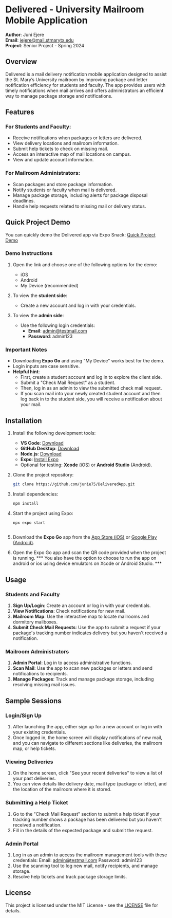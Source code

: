 # Delivered - University Mailroom Mobile Application

**Author**: Juni Ejere  
**Email**: jejere@mail.stmarytx.edu  
**Project**: Senior Project - Spring 2024

## Overview

Delivered is a mail delivery notification mobile application designed to assist the St. Mary’s University mailroom by improving package and letter notification efficiency for students and faculty. The app provides users with timely notifications when mail arrives and offers administrators an efficient way to manage package storage and notifications.

## Features

### For Students and Faculty:
- Receive notifications when packages or letters are delivered.
- View delivery locations and mailroom information.
- Submit help tickets to check on missing mail.
- Access an interactive map of mail locations on campus.
- View and update account information.

### For Mailroom Administrators:
- Scan packages and store package information.
- Notify students or faculty when mail is delivered.
- Manage package storage, including alerts for package disposal deadlines.
- Handle help requests related to missing mail or delivery status.

## Quick Project Demo

You can quickly demo the Delivered app via Expo Snack: [Quick Project Demo](https://snack.expo.dev/@junie75/delivered)

### Demo Instructions

1. Open the link and choose one of the following options for the demo:
   - iOS
   - Android
   - My Device (recommended)

2. To view the **student side**:
   - Create a new account and log in with your credentials.

3. To view the **admin side**:
   - Use the following login credentials:
     - **Email**: admin@testmail.com
     - **Password**: admin123

### Important Notes

- Downloading **Expo Go** and using "My Device" works best for the demo.
- Login inputs are case sensitive.
- **Helpful hint**: 
   - First, create a student account and log in to explore the client side. 
   - Submit a "Check Mail Request" as a student. 
   - Then, log in as an admin to view the submitted check mail request. 
   - If you scan mail into your newly created student account and then log back in to the student side, you will receive a notification about your mail.

## Installation

1. Install the following development tools:
   - **VS Code**: [Download](https://code.visualstudio.com/download)
   - **GitHub Desktop**: [Download](https://desktop.github.com)
   - **Node.js**: [Download](https://nodejs.org/en/download)
   - **Expo**: [Install Expo](https://docs.expo.dev/get-started/installation/)
   - Optional for testing: **Xcode** (iOS) or **Android Studio** (Android).

2. Clone the project repository:
   ```bash
   git clone https://github.com/junie75/DeliveredApp.git
3. Install dependencies:
   ```bash
   npm install
4. Start the project using Expo:
   ```bash
   npx expo start
 
5. Download the **Expo Go** app from the [App Store (iOS)](https://apps.apple.com/us/app/expo-go/id982107779) or [Google Play (Android)](https://play.google.com/store/apps/details?id=host.exp.exponent).
6. Open the Expo Go app and scan the QR code provided when the project is running.
*** You also have the option to choose to run the app on android or ios using device emulators on Xcode or Android Studio. ***

## Usage

### Students and Faculty

1. **Sign Up/Login**: Create an account or log in with your credentials.
2. **View Notifications**: Check notifications for new mail.
3. **Mailroom Map**: Use the interactive map to locate mailrooms and dormitory mailboxes.
4. **Submit Check Mail Requests**: Use the app to submit a request if your package's tracking number indicates delivery but you haven't received a notification.

### Mailroom Administrators

1. **Admin Portal**: Log in to access administrative functions.
2. **Scan Mail**: Use the app to scan new packages or letters and send notifications to recipients.
3. **Manage Packages**: Track and manage package storage, including resolving missing mail issues.

## Sample Sessions

### Login/Sign Up

1. After launching the app, either sign up for a new account or log in with your existing credentials.
2. Once logged in, the home screen will display notifications of new mail, and you can navigate to different sections like deliveries, the mailroom map, or help tickets.

### Viewing Deliveries

1. On the home screen, click "See your recent deliveries" to view a list of your past deliveries.
2. You can view details like delivery date, mail type (package or letter), and the location of the mailroom where it is stored.

### Submitting a Help Ticket

1. Go to the "Check Mail Request" section to submit a help ticket if your tracking number shows a package has been delivered but you haven't received a notification.
2. Fill in the details of the expected package and submit the request.

### Admin Portal

1. Log in as an admin to access the mailroom management tools with these credentials: 
   Email: admin@testmail.com
   Password: admin123
2. Use the scanning tool to log new mail, notify recipients, and manage storage.
3. Resolve help tickets and track package storage limits.

## License

This project is licensed under the MIT License - see the [LICENSE](LICENSE) file for details.

